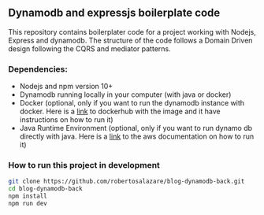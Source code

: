 ## Dynamodb and expressjs boilerplate code
This repository contains boilerplater code for a project working with Nodejs, Express and dynamodb. The structure of the code follows a Domain Driven design following the CQRS and mediator patterns.

### Dependencies:
- Nodejs and npm version 10+
- Dynamodb running locally in your computer (with java or docker)
- Docker (optional, only if you want to run the dynamodb instance with docker. Here is a [link](https://hub.docker.com/r/amazon/dynamodb-local) to dockerhub with the image and it have instructions on how to run it)
- Java Runtime Environment (optional, only if you want to run dynamo db directly with java. Here is a [link](https://docs.aws.amazon.com/amazondynamodb/latest/developerguide/DynamoDBLocal.html) to the aws documentation on how to run it)

### How to run this project in development
```bash
git clone https://github.com/robertosalazare/blog-dynamodb-back.git
cd blog-dynamodb-back
npm install
npm run dev
```